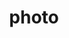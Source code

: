 ---
layout: photo
title:  photo
image: 20080509-4584251169-philadelphia-30th-street-station.jpg
categories: photo
tags: 
- photo
- philadelphia
---